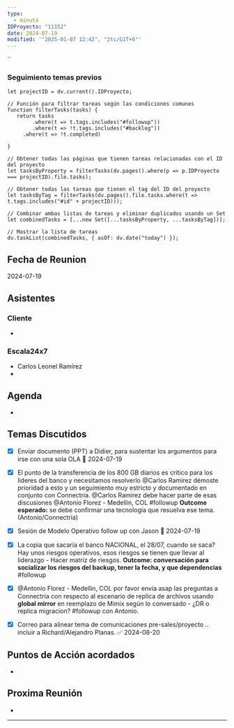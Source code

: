 ```yaml
---
type:
  - minuta
IDProyecto: "11152"
date: 2024-07-19
modified: '"2025-01-07 12:42", "2tc/G1T+6"'
---
```


``

### Seguimiento temas previos

```dataviewjs
let projectID = dv.current().IDProyecto;

// Función para filtrar tareas según las condiciones comunes
function filterTasks(tasks) {
   return tasks
        .where(t => t.tags.includes("#followup"))
        .where(t => !t.tags.includes("#backlog"))
     .where(t => !t.completed)
        
}

// Obtener todas las páginas que tienen tareas relacionadas con el ID del proyecto
let tasksByProperty = filterTasks(dv.pages().where(p => p.IDProyecto === projectID).file.tasks);

// Obtener todas las tareas que tienen el tag del ID del proyecto
let tasksByTag = filterTasks(dv.pages().file.tasks.where(t => t.tags.includes("#id" + projectID)));

// Combinar ambas listas de tareas y eliminar duplicados usando un Set
let combinedTasks = [...new Set([...tasksByProperty, ...tasksByTag])];

// Mostrar la lista de tareas
dv.taskList(combinedTasks, { asOf: dv.date("today") });
 ```
## Fecha de Reunion
2024-07-19

## Asistentes

### Cliente
* 
### Escala24x7
- Carlos Leonel Ramírez
-  

## Agenda
* 
## Temas Discutidos
* [x] Enviar documento (PPT) a Didier, para sustentar los argumentos para irse con una sola OLA 📅 2024-07-19
* [x] El punto de la transferencia de los 800 GB diarios es critico para los lideres del banco y necesitamos resolverlo @Carlos Ramirez  démoste prioridad a esto y un seguimiento muy estricto y documentado en conjunto con Connectria.  @Carlos Ramirez  debe hacer parte de esas discusiones  @Antonio Florez - Medellin, COL #followup **Outcome esperado:** se debe confirmar una tecnología que resuelva ese tema. (Antonio/Connectria)
* [x] Sesión de Modelo Operativo follow up con Jason 📅 2024-07-19
* [x] La copia que sacaría el banco NACIONAL, el 28/07, cuando se saca? Hay unos riesgos operativos, esos riesgos se tienen que llevar al liderazgo - Hacer matriz de riesgos. **Outcome: conversación para socializar los riesgos del backup, tener la fecha, y que dependencias** #followup
* [x] @Antonio Florez - Medellin, COL  por favor envía asap las preguntas a Connectria con respecto al escenario de replica de archivos usando **global mirror** en reemplazo de Mimix según lo conversado - ¿DR o replica migracion? #followup con Antonio.
* [x] Correo para alinear tema de comunicaciones pre-sales/proyecto .. incluir a Richard/Alejandro Planas. ✅ 2024-08-20


## Puntos de Acción acordados
*  

## Proxima Reunión
*   

---
